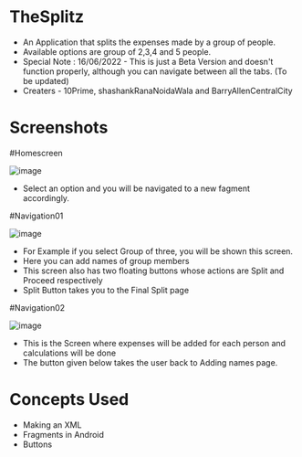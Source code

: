# TheSplitz

- An Application that splits the expenses made by a group of people. 
- Available options are group of 2,3,4 and 5 people.
- Special Note : 16/06/2022 - This is just a Beta Version and doesn't function properly, although you can navigate between all the tabs. (To be updated)
- Creaters - 10Prime, shashankRanaNoidaWala and BarryAllenCentralCity

# Screenshots

#Homescreen

![image](https://user-images.githubusercontent.com/93136153/174134752-37891043-5897-42ef-8700-ad43a732612f.png)

- Select an option and you will be navigated to a new fagment accordingly.

#Navigation01

![image](https://user-images.githubusercontent.com/93136153/174135130-186e1b13-1539-4cf0-a0df-0d9f28519d7a.png)


- For Example if you select Group of three, you will be shown this screen.
- Here you can add names of group members
- This screen also has two floating buttons whose actions are Split and Proceed respectively
- Split Button takes you to the Final Split page

#Navigation02

![image](https://user-images.githubusercontent.com/93136153/174135617-2445be87-78f8-4982-b770-7c12c0ed4c6f.png)


- This is the Screen where expenses will be added for each person and calculations will be done
- The button given below takes the user back to Adding names page.

# Concepts Used

- Making an XML
- Fragments in Android
- Buttons

